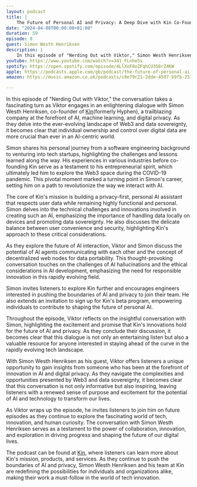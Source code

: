 ```yaml
---
layout: podcast
title: |
    The Future of Personal AI and Privacy: A Deep Dive with Kin Co-Founder Simon Westh Henriksen
date: "2024-04-08T00:00:00+01:00"
duration: 59
episode: 8
guest: Simon Westh Henriksen
description: |
    In this episode of "Nerding Out with Viktor," Simon Westh Henriksen, co-founder of Kin, discusses the intersection of AI, machine learning, and digital privacy, emphasizing data sovereignty and the development of a privacy-first personal AI assistant, while exploring future AI interactions, decentralized web nodes, and ethical considerations in AI development.
youtube: https://www.youtube.com/watch?v=341_FLnhe5s
spotify: https://open.spotify.com/episode/4LlXoF8oZFqhCU356rZ4KW
apple: https://podcasts.apple.com/gb/podcast/the-future-of-personal-ai-and-privacy-a-deep/id1722663295?i=1000651715829
amazon: https://music.amazon.co.uk/podcasts/c8e79c21-2dde-4597-b9fb-257ecbc2bf29/episodes/9da16f7c-d7b5-4cbf-9fce-16a1c43bf5e8/nerding-out-with-viktor-the-future-of-personal-ai-and-privacy-a-deep-dive-with-kin-co-founder-simon-westh-henriksen

---
```


In this episode of "Nerding Out with Viktor," the conversation takes a fascinating turn as Viktor engages in an enlightening dialogue with Simon Westh Henriksen, co-founder of [Kin](https://mykin.ai/)(formerly Hyphen), a trailblazing company at the forefront of AI, machine learning, and digital privacy. As they delve into the ever-evolving landscape of Web3 and data sovereignty, it becomes clear that individual ownership and control over digital data are more crucial than ever in an AI-centric world.

Simon shares his personal journey from a software engineering background to venturing into tech startups, highlighting the challenges and lessons learned along the way. His experiences in various industries before co-founding Kin serve as a testament to his entrepreneurial spirit, which ultimately led him to explore the Web3 space during the COVID-19 pandemic. This pivotal moment marked a turning point in Simon's career, setting him on a path to revolutionize the way we interact with AI.

The core of Kin's mission is building a privacy-first, personal AI assistant that respects user data while remaining highly functional and personal. Simon delves into the technical challenges and innovations involved in creating such an AI, emphasizing the importance of handling data locally on devices and promoting data sovereignty. He also discusses the delicate balance between user convenience and security, highlighting Kin's approach to these critical considerations.

As they explore the future of AI interaction, Viktor and Simon discuss the potential of AI agents communicating with each other and the concept of decentralized web nodes for data portability. This thought-provoking conversation touches on the challenges of AI hallucinations and the ethical considerations in AI development, emphasizing the need for responsible innovation in this rapidly evolving field.

Simon invites listeners to explore Kin further and encourages engineers interested in pushing the boundaries of AI and privacy to join their team. He also extends an invitation to sign up for Kin's beta program, empowering individuals to contribute to shaping the future of personal AI.

Throughout the episode, Viktor reflects on the insightful conversation with Simon, highlighting the excitement and promise that Kin's innovations hold for the future of AI and privacy. As they conclude their discussion, it becomes clear that this dialogue is not only an entertaining listen but also a valuable resource for anyone interested in staying ahead of the curve in the rapidly evolving tech landscape.

With Simon Westh Henriksen as his guest, Viktor offers listeners a unique opportunity to gain insights from someone who has been at the forefront of innovation in AI and digital privacy. As they navigate the complexities and opportunities presented by Web3 and data sovereignty, it becomes clear that this conversation is not only informative but also inspiring, leaving listeners with a renewed sense of purpose and excitement for the potential of AI and technology to transform our lives.

As Viktor wraps up the episode, he invites listeners to join him on future episodes as they continue to explore the fascinating world of tech, innovation, and human curiosity. The conversation with Simon Westh Henriksen serves as a testament to the power of collaboration, innovation, and exploration in driving progress and shaping the future of our digital lives.

The podcast can be found at [Kin](https://mykin.ai/), where listeners can learn more about Kin's mission, products, and services. As they continue to push the boundaries of AI and privacy, Simon Westh Henriksen and his team at Kin are redefining the possibilities for individuals and organizations alike, making their work a must-follow in the world of tech innovation.